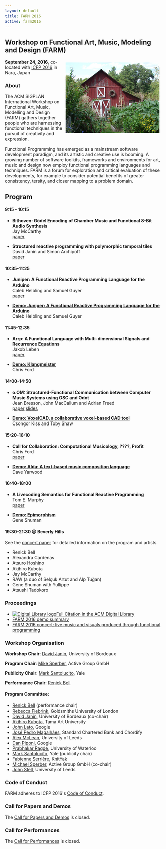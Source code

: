 ```yaml
---
layout: default
title: FARM 2016
active: farm2016
---
```


## Workshop on Functional Art, Music, Modeling and Design (FARM)

<img src="/files/farm-lambda-small.jpg" style="float: right; margin: 10px;" />

**September 24, 2016**, co-located with
[ICFP 2016](http://conf.researchr.org/home/icfp-2016) in Nara, Japan

### About

The ACM SIGPLAN International Workshop on Functional Art, Music,
Modelling and Design (FARM) gathers together people who are harnessing
functional techniques in the pursuit of creativity and expression.

Functional Programming has emerged as a mainstream software
development paradigm, and its artistic and creative use is booming. A
growing number of software toolkits, frameworks and environments for
art, music and design now employ functional programming languages and
techniques. FARM is a forum for exploration and critical evaluation of
these developments, for example to consider potential benefits of
greater consistency, tersity, and closer mapping to a problem domain.

## Program ##

#### 9:15 - 10:15

* **Bithoven: Gödel Encoding of Chamber Music and Functional 8-Bit Audio Synthesis**<br/>
  Jay McCarthy<br/>
  <a class="DLtitleLink" href="http://dl.acm.org/authorize?N19403" title="Get the Full Text from the ACM Digital Library">paper</a>

* **Structured reactive programming with polymorphic temporal tiles**<br/>
  David Janin and Simon Archipoff<br/>
  <a class="DLtitleLink" href="http://dl.acm.org/authorize?N19416" title="Get the Full Text from the ACM Digital Library">paper</a>

#### 10:35-11:25

* **Juniper: A Functional Reactive Programming Language for the Arduino**<br/>
  Caleb Helbling and Samuel Guyer<br/>
  <a class="DLtitleLink" href="http://dl.acm.org/authorize?N19404" title="Get the Full Text from the ACM Digital Library">paper</a>

* [**Demo: Juniper: A Functional Reactive Programming Language for the Arduino**](juniper.html)<br/>Caleb Helbling and Samuel Guyer

#### 11:45-12:35

* **Arrp: A Functional Language with Multi-dimensional Signals and Recurrence Equations**<br/>
  Jakob Leben<br/>
  <a class="DLtitleLink" href="http://dl.acm.org/authorize?N19415" title="Get the Full Text from the ACM Digital Library">paper</a>

* [**Demo: Klangmeister**](klangmeister.html)<br/>Chris Ford

#### 14:00-14:50

* **o.OM: Structured-Functional Communication between Computer Music Systems using OSC and Odot**<br/>
  Jean Bresson, John MacCallum and Adrian Freed<br/>
  <a class="DLtitleLink" href="http://dl.acm.org/authorize?N19417" title="Get the Full Text from the ACM Digital Library">paper</a>
  <a href="bresson-slides.pdf">slides</a>

* [**Demo: VoxelCAD, a collaborative voxel-based CAD tool**](voxelcad.html)<br/>Csongor Kiss and Toby Shaw

#### 15:20-16:10

* **Call for Collaboration: Computational Musicology, ????, Profit**<br/>
  Chris Ford<br/>
  <a class="DLtitleLink" href="http://dl.acm.org/authorize?N19419" title="Get the Full Text from the ACM Digital Library">paper</a>

* [**Demo: Alda: A text-based music composition language**](alda.html)<br/>Dave Yarwood

#### 16:40-18:00

* **A Livecoding Semantics for Functional Reactive Programming**<br/>
  Tom E. Murphy<br/>
  <a class="DLtitleLink" href="http://dl.acm.org/authorize?N19418" title="Get the Full Text from the ACM Digital Library">paper</a>

* [**Demo: Epimorphism**](epimorphism.html)<br/>Gene Shuman

#### 19:30-21:30 @ Beverly Hills

See the [concert paper](performance) for detailed information on the program and artists.

* Renick Bell
* Alexandra Cardenas
* Atsuro Hoshino
* Akihiro Kubota
* Jay McCarthy
* RAW (a duo of Selçuk Artut and Alp Tuğan)
* Gene Shuman with Yullippe
* Atsushi Tadokoro

### Proceedings

* <a class="DLcitLink" href="http://dl.acm.org/citation.cfm?id=2975980" title="Go to the ACM Digital Library for additional information about this proceeding"><img class="DLlogo" src="http://dl.acm.org/img/dllogo.png" alt="Digital Library logo" height="30" width="30">Full Citation in the ACM Digital Library</a>
* <a class="DLtitleLink" href="http://dl.acm.org/authorize?N19410" title="Get the Full Text from the ACM Digital Library">FARM 2016 demo summary</a>
* <a class="DLtitleLink" href="http://dl.acm.org/authorize?N19411" title="Get the Full Text from the ACM Digital Library">FARM 2016 concert: live music and visuals produced through functional programming</a>

### Workshop Organisation

**Workshop Chair**: [David Janin](http://www.labri.fr/perso/janin/), University of Bordeaux

**Program Chair**: [Mike Sperber](http://deinprogramm.de/sperber/),
  Active Group GmbH

**Publicity Chair**: [Mark Santolucito](http://marksantolucito.com/), Yale

**Performance Chair**: [Renick Bell](http://www.renickbell.net/)

#### Program Committee:

* [Renick Bell](http://www.renickbell.net/) (performance chair)
* [Rebecca Fiebrink](http://www.doc.gold.ac.uk/~mas01rf/Rebecca_Fiebrink_Goldsmiths/welcome.html),
 Goldsmiths University of London
* [David Janin](http://www.labri.fr/perso/janin/), University of
  Bordeaux (co-chair)
* [Akihiro Kubota](http://faculty.tamabi.ac.jp/html/en/23.html), Tama Art University
* [John Lato](http://johnlato.blogspot.de/), Google
* [José Pedro Magalhães](http://dreixel.net/), Standard Chartered Bank
  and Chordify
* [Alex McLean](http://yaxu.org/), University of Leeds
* [Dan Piponi](https://plus.google.com/+DanPiponi), Google
* [Prabhakar Ragde](https://cs.uwaterloo.ca/~plragde/), University of Waterloo
* [Mark Santolucito](http://marksantolucito.com/), Yale (publicity
  chair)
* [Fabienne Serrière](http://fabienne.us/), KnitYak  
* [Michael Sperber](http://www.deinprogramm.de/sperber/), Active Group
GmbH (co-chair)
* [John Stell](http://www.comp.leeds.ac.uk/jgs/), University of Leeds

### Code of Conduct

FARM adheres to ICFP 2016's
[Code of Conduct](http://conf.researchr.org/attending/icfp-2016/code-of-conduct).

### Call for Papers and Demos

The [Call for Papers and Demos](cfp.html) is closed.

### Call for Performances

The [Call for Performances](call-for-performances.html) is closed.
